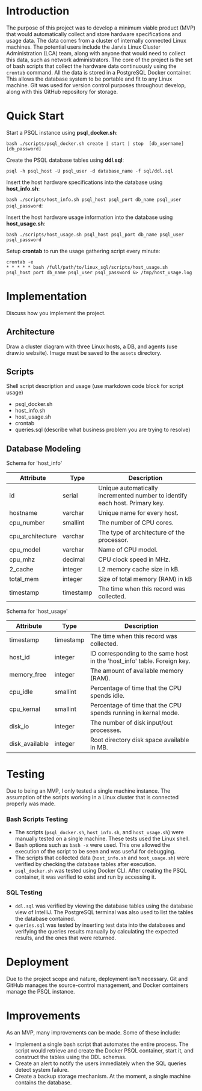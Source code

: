 # Introduction
The purpose of this project was to develop a minimum viable product (MVP) that would automatically collect and store hardware specifications and usage data. 
The data comes from a cluster of internally connected Linux machines. The potential users include the Jarvis Linux Cluster Administration (LCA) team,
along with anyone that would need to collect this data, such as network administrators. The core of the project is the set of bash scripts that
collect the hardware data continuously using the `crontab` command. All the data is stored in a PostgreSQL Docker container. This allows the 
database system to be portable and fit to any Linux machine. Git was used for version control purposes throughout develop, along with this GitHub repository for storage.

# Quick Start
Start a PSQL instance using **psql_docker.sh**:

`bash ./scripts/psql_docker.sh create | start | stop  [db_username] [db_password]`

Create the PSQL database tables using **ddl.sql**:

`psql -h psql_host -U psql_user -d database_name -f sql/ddl.sql`

Insert the host hardware specifications into the database using **host_info.sh**:

`bash ./scripts/host_info.sh psql_host psql_port db_name psql_user psql_password`:

Insert the host hardware usage information into the database using **host_usage.sh**:

`bash ./scripts/host_usage.sh psql_host psql_port db_name psql_user psql_password`

Setup **crontab** to run the usage gathering script every minute:

```
crontab -e
* * * * * bash /full/path/to/linux_sql/scripts/host_usage.sh 
psql_host port db_name psql_user psql_password &> /tmp/host_usage.log
```

# Implementation
Discuss how you implement the project.
## Architecture
Draw a cluster diagram with three Linux hosts, a DB, and agents (use draw.io website). Image must be saved to the `assets` directory.

## Scripts
Shell script description and usage (use markdown code block for script usage)
- psql_docker.sh
- host_info.sh
- host_usage.sh
- crontab
- queries.sql (describe what business problem you are trying to resolve)

## Database Modeling
Schema for 'host_info'

Attribute | Type | Description
--------- | -----| -----------
id | serial | Unique automatically incremented number to identify each host. Primary key.
hostname | varchar |  Unique name for every host.
cpu_number | smallint | The number of CPU cores.
cpu_architecture | varchar | The type of architecture of the processor.
cpu_model | varchar | Name of CPU model.
cpu_mhz | decimal | CPU clock speed in MHz.
2_cache | integer | L2 memory cache size in kB.
total_mem | integer | Size of total memory (RAM) in kB
timestamp | timestamp | The time when this record was collected.

Schema for 'host_usage'

Attribute | Type | Description
--------- | -----| -----------
timestamp | timestamp | The time when this record was collected.
host_id | integer | ID corresponding to the same host in the 'host_info' table. Foreign key.
memory_free | integer | The amount of available memory (RAM).
cpu_idle | smallint | Percentage of time that the CPU spends idle.
cpu_kernal | smallint | Percentage of time that the CPU spends running in kernal mode.
disk_io | integer | The number of disk input/out processes.
disk_available | integer | Root directory disk space available in MB.

# Testing
Due to being an MVP, I only tested a single machine instance. The assumption of the scripts working in a Linux
cluster that is connected properly was made. 

### Bash Scripts Testing
- The scripts (`psql_docker.sh`, `host_info.sh`, and `host_usage.sh`) were manually tested on a single machine. These tests used 
the Linux shell.
- Bash options such as `bash -x` were used. This one allowed the execution of the script to be seen and was useful for debugging.
- The scripts that collected data (`host_info.sh` and `host_usage.sh`) were verified by checking the 
database tables after execution.
- `psql_docker.sh` was tested using Docker CLI. After creating the PSQL container, it was verified to exist and run by accessing it.
### SQL Testing
- `ddl.sql` was verified by viewing the database tables using the database view of IntelliJ. The PostgreSQL terminal
was also used to list the tables the database contained.
- `queries.sql` was tested by inserting test data into the databases and verifying the queries results manually by calculating
the expected results, and the ones that were returned.
# Deployment
Due to the project scope and nature, deployment isn't necessary. Git and GitHub manages the source-control management, 
and Docker containers manage the PSQL instance. 

# Improvements
As an MVP, many improvements can be made. Some of these include:

- Implement a single bash script that automates the entire process. The script would 
  retrieve and create the Docker PSQL container, start it, and construct the tables using the DDL schemas. 
- Create an alert to notify the users immediately when the SQL queries detect system failure.  
- Create a backup storage mechanism. At the moment, a single machine contains the database.  